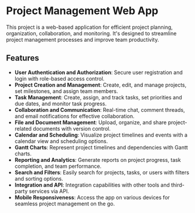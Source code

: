 # Project Management Web App

This project is a web-based application for efficient project planning, organization, collaboration, and monitoring. It's designed to streamline project management processes and improve team productivity.

## Features

- **User Authentication and Authorization**: Secure user registration and login with role-based access control.
- **Project Creation and Management**: Create, edit, and manage projects, set milestones, and assign team members.
- **Task Management**: Create, assign, and track tasks, set priorities and due dates, and monitor task progress.
- **Collaboration and Communication**: Real-time chat, comment threads, and email notifications for effective collaboration.
- **File and Document Management**: Upload, organize, and share project-related documents with version control.
- **Calendar and Scheduling**: Visualize project timelines and events with a calendar view and scheduling options.
- **Gantt Charts**: Represent project timelines and dependencies with Gantt charts.
- **Reporting and Analytics**: Generate reports on project progress, task completion, and team performance.
- **Search and Filters**: Easily search for projects, tasks, or users with filters and sorting options.
- **Integration and API**: Integration capabilities with other tools and third-party services via API.
- **Mobile Responsiveness**: Access the app on various devices for seamless project management on the go.
